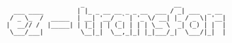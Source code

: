 <pre>

                     _                        __                                    
   ___ ____         | |_ _ __ __ _ _ __  ___ / _| ___  _ __ _ __ ___   ___ _ __ ___ 
  / _ \_  /  _____  | __| '__/ _` | '_ \/ __| |_ / _ \| '__| '_ ` _ \ / _ \ '__/ __|
 |  __// /  |_____| | |_| | | (_| | | | \__ \  _| (_) | |  | | | | | |  __/ |  \__ \
  \___/___|          \__|_|  \__,_|_| |_|___/_|  \___/|_|  |_| |_| |_|\___|_|  |___/
                                                                                    

</pre>